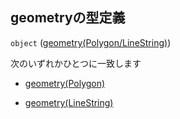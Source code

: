 ## geometryの型定義

`object` ([geometry(Polygon/LineString)](station-properties-ボロノイ範囲-properties-geometrypolygonlinestring.md))

次のいずれかひとつに一致します

*   [geometry(Polygon)](station-properties-ボロノイ範囲-properties-geometrypolygonlinestring-oneof-geometrypolygon.md "check type definition")

*   [geometry(LineString)](station-properties-ボロノイ範囲-properties-geometrypolygonlinestring-oneof-geometrylinestring.md "check type definition")

